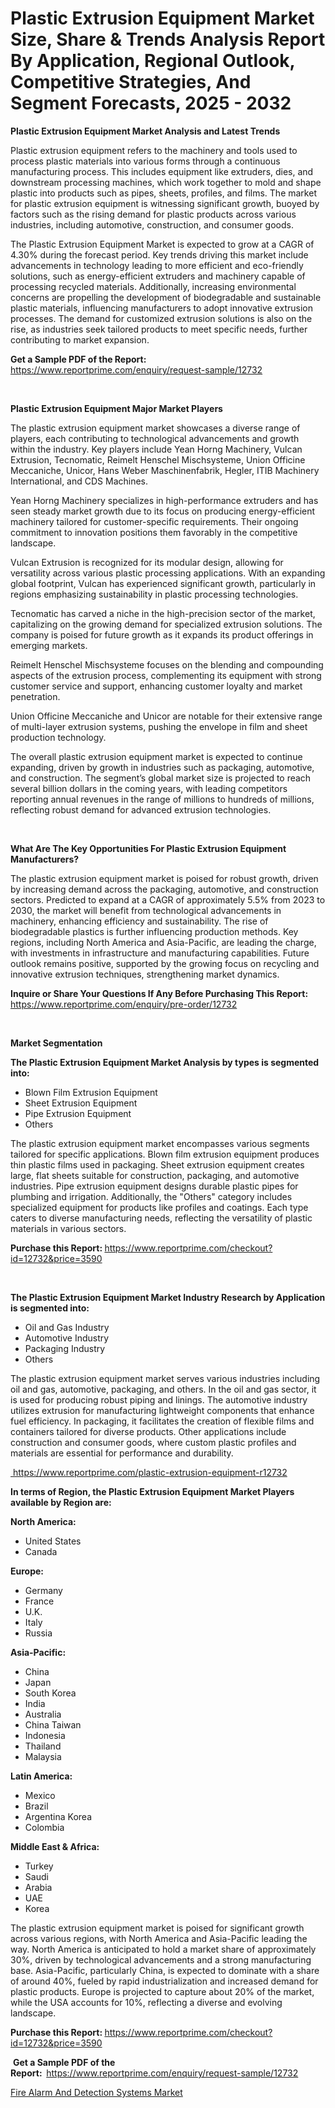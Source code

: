 <p><h1>Plastic Extrusion Equipment Market Size, Share & Trends Analysis Report By Application, Regional Outlook, Competitive Strategies, And Segment Forecasts, 2025 - 2032</h1></p><p><strong>Plastic Extrusion Equipment Market Analysis and Latest Trends</strong></p>
<p><p>Plastic extrusion equipment refers to the machinery and tools used to process plastic materials into various forms through a continuous manufacturing process. This includes equipment like extruders, dies, and downstream processing machines, which work together to mold and shape plastic into products such as pipes, sheets, profiles, and films. The market for plastic extrusion equipment is witnessing significant growth, buoyed by factors such as the rising demand for plastic products across various industries, including automotive, construction, and consumer goods.</p><p>The Plastic Extrusion Equipment Market is expected to grow at a CAGR of 4.30% during the forecast period. Key trends driving this market include advancements in technology leading to more efficient and eco-friendly solutions, such as energy-efficient extruders and machinery capable of processing recycled materials. Additionally, increasing environmental concerns are propelling the development of biodegradable and sustainable plastic materials, influencing manufacturers to adopt innovative extrusion processes. The demand for customized extrusion solutions is also on the rise, as industries seek tailored products to meet specific needs, further contributing to market expansion.</p></p>
<p><strong>Get a Sample PDF of the Report:&nbsp;</strong> <a href="https://www.reportprime.com/enquiry/request-sample/12732?utm_campaign=3445&utm_medium=2&utm_source=Github&utm_content=ia&utm_term=19032025&utm_id=plastic-extrusion-equipment">https://www.reportprime.com/enquiry/request-sample/12732</a></p>
<p>&nbsp;</p>
<p><strong>Plastic Extrusion Equipment Major Market Players</strong></p>
<p><p>The plastic extrusion equipment market showcases a diverse range of players, each contributing to technological advancements and growth within the industry. Key players include Yean Horng Machinery, Vulcan Extrusion, Tecnomatic, Reimelt Henschel Mischsysteme, Union Officine Meccaniche, Unicor, Hans Weber Maschinenfabrik, Hegler, ITIB Machinery International, and CDS Machines.</p><p>Yean Horng Machinery specializes in high-performance extruders and has seen steady market growth due to its focus on producing energy-efficient machinery tailored for customer-specific requirements. Their ongoing commitment to innovation positions them favorably in the competitive landscape.</p><p>Vulcan Extrusion is recognized for its modular design, allowing for versatility across various plastic processing applications. With an expanding global footprint, Vulcan has experienced significant growth, particularly in regions emphasizing sustainability in plastic processing technologies.</p><p>Tecnomatic has carved a niche in the high-precision sector of the market, capitalizing on the growing demand for specialized extrusion solutions. The company is poised for future growth as it expands its product offerings in emerging markets.</p><p>Reimelt Henschel Mischsysteme focuses on the blending and compounding aspects of the extrusion process, complementing its equipment with strong customer service and support, enhancing customer loyalty and market penetration.</p><p>Union Officine Meccaniche and Unicor are notable for their extensive range of multi-layer extrusion systems, pushing the envelope in film and sheet production technology.</p><p>The overall plastic extrusion equipment market is expected to continue expanding, driven by growth in industries such as packaging, automotive, and construction. The segment’s global market size is projected to reach several billion dollars in the coming years, with leading competitors reporting annual revenues in the range of millions to hundreds of millions, reflecting robust demand for advanced extrusion technologies.</p></p>
<p>&nbsp;</p>
<p><strong>What Are The Key Opportunities For Plastic Extrusion Equipment Manufacturers?</strong></p>
<p><p>The plastic extrusion equipment market is poised for robust growth, driven by increasing demand across the packaging, automotive, and construction sectors. Predicted to expand at a CAGR of approximately 5.5% from 2023 to 2030, the market will benefit from technological advancements in machinery, enhancing efficiency and sustainability. The rise of biodegradable plastics is further influencing production methods. Key regions, including North America and Asia-Pacific, are leading the charge, with investments in infrastructure and manufacturing capabilities. Future outlook remains positive, supported by the growing focus on recycling and innovative extrusion techniques, strengthening market dynamics.</p></p>
<p><strong>Inquire or Share Your Questions If Any Before Purchasing This Report:</strong> <a href="https://www.reportprime.com/enquiry/pre-order/12732?utm_campaign=3445&utm_medium=2&utm_source=Github&utm_content=ia&utm_term=19032025&utm_id=plastic-extrusion-equipment">https://www.reportprime.com/enquiry/pre-order/12732</a></p>
<p>&nbsp;</p>
<p><strong>Market Segmentation</strong></p>
<p><strong>The Plastic Extrusion Equipment Market Analysis by types is segmented into:</strong></p>
<p><ul><li>Blown Film Extrusion Equipment</li><li>Sheet Extrusion Equipment</li><li>Pipe Extrusion Equipment</li><li>Others</li></ul></p>
<p><p>The plastic extrusion equipment market encompasses various segments tailored for specific applications. Blown film extrusion equipment produces thin plastic films used in packaging. Sheet extrusion equipment creates large, flat sheets suitable for construction, packaging, and automotive industries. Pipe extrusion equipment designs durable plastic pipes for plumbing and irrigation. Additionally, the "Others" category includes specialized equipment for products like profiles and coatings. Each type caters to diverse manufacturing needs, reflecting the versatility of plastic materials in various sectors.</p></p>
<p><strong>Purchase this Report:&nbsp;</strong><a href="https://www.reportprime.com/checkout?id=12732&price=3590&utm_campaign=3445&utm_medium=2&utm_source=Github&utm_content=ia&utm_term=19032025&utm_id=plastic-extrusion-equipment">https://www.reportprime.com/checkout?id=12732&price=3590</a></p>
<p>&nbsp;</p>
<p><strong>The Plastic Extrusion Equipment Market Industry Research by Application is segmented into:</strong></p>
<p><ul><li>Oil and Gas Industry</li><li>Automotive Industry</li><li>Packaging Industry</li><li>Others</li></ul></p>
<p><p>The plastic extrusion equipment market serves various industries including oil and gas, automotive, packaging, and others. In the oil and gas sector, it is used for producing robust piping and linings. The automotive industry utilizes extrusion for manufacturing lightweight components that enhance fuel efficiency. In packaging, it facilitates the creation of flexible films and containers tailored for diverse products. Other applications include construction and consumer goods, where custom plastic profiles and materials are essential for performance and durability.</p></p>
<p><a href="https://www.reportprime.com/plastic-extrusion-equipment-r12732?utm_campaign=3445&utm_medium=2&utm_source=Github&utm_content=ia&utm_term=19032025&utm_id=plastic-extrusion-equipment">&nbsp;https://www.reportprime.com/plastic-extrusion-equipment-r12732</a></p>
<p><strong>In terms of Region, the Plastic Extrusion Equipment Market Players available by Region are:</strong></p>
<p>
    <p> <strong> North America: </strong>
        <ul>
            <li>United States</li>
            <li>Canada</li>
        </ul>
        </p> 
    <p> <strong> Europe: </strong>
        <ul>
            <li>Germany</li>
            <li>France</li>
            <li>U.K.</li>
            <li>Italy</li>
            <li>Russia</li>
        </ul>
        </p> 
    <p> <strong> Asia-Pacific: </strong>
        <ul>
            <li>China</li>
            <li>Japan</li>
            <li>South Korea</li>
            <li>India</li>
            <li>Australia</li>
            <li>China Taiwan</li>
            <li>Indonesia</li>
            <li>Thailand</li>
            <li>Malaysia</li>
        </ul>
        </p> 
    <p> <strong> Latin America: </strong>
        <ul>
            <li>Mexico</li>
            <li>Brazil</li>
            <li>Argentina Korea</li>
            <li>Colombia</li>
        </ul>
        </p> 
    <p> <strong> Middle East & Africa: </strong>
        <ul>
            <li>Turkey</li>
            <li>Saudi</li>
            <li>Arabia</li>
            <li>UAE</li>
            <li>Korea</li>
        </ul>
    </p>
    </p>
<p><p>The plastic extrusion equipment market is poised for significant growth across various regions, with North America and Asia-Pacific leading the way. North America is anticipated to hold a market share of approximately 30%, driven by technological advancements and a strong manufacturing base. Asia-Pacific, particularly China, is expected to dominate with a share of around 40%, fueled by rapid industrialization and increased demand for plastic products. Europe is projected to capture about 20% of the market, while the USA accounts for 10%, reflecting a diverse and evolving landscape.</p></p>
<p><strong>Purchase this Report: </strong><a href="https://www.reportprime.com/checkout?id=12732&price=3590&utm_campaign=3445&utm_medium=2&utm_source=Github&utm_content=ia&utm_term=19032025&utm_id=plastic-extrusion-equipment">https://www.reportprime.com/checkout?id=12732&price=3590</a></p>
<p>&nbsp;<strong>Get a Sample PDF of the Report:&nbsp;&nbsp;</strong><a href="https://www.reportprime.com/enquiry/request-sample/12732?utm_campaign=3445&utm_medium=2&utm_source=Github&utm_content=ia&utm_term=19032025&utm_id=plastic-extrusion-equipment">https://www.reportprime.com/enquiry/request-sample/12732</a></p>
<p><strong></strong></p>
<p><p><a href="https://github.com/ziogaskangui96/Market-Research-Report-List-1/blob/main/fire-alarm-and-detection-systems-market.md?utm_campaign=3445&utm_medium=2&utm_source=Github&utm_content=ia&utm_term=19032025&utm_id=plastic-extrusion-equipment">Fire Alarm And Detection Systems Market</a></p></p>